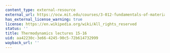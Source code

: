 ```yaml
---
content_type: external-resource
external_url: https://ocw.mit.edu/courses/3-012-fundamentals-of-materials-science-fall-2005/pages/lecture-notes/
has_external_license_warning: true
license: https://en.wikipedia.org/wiki/All_rights_reserved
status: ''
title: Thermodynamics lectures 15-16
uid: aa42230c-3e66-4245-90c5-72b614732999
wayback_url: ''
---
```

